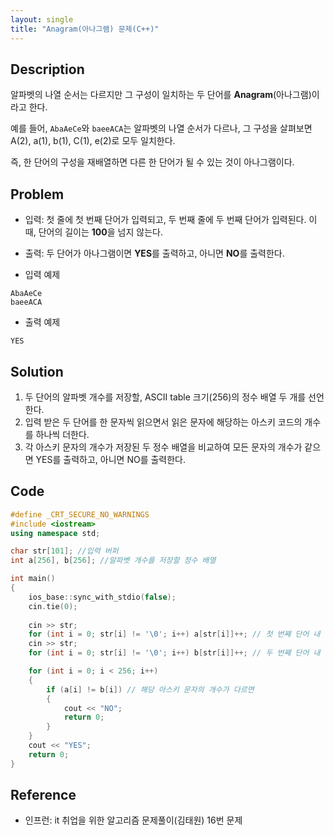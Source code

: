 ```yaml
---
layout: single
title: "Anagram(아나그램) 문제(C++)"
---
```


## Description
알파벳의 나열 순서는 다르지만 그 구성이 일치하는 두 단어를 **Anagram**(아나그램)이라고 한다. 

예를 들어, `AbaAeCe`와 `baeeACA`는 알파벳의 나열 순서가 다르나, 그 구성을 살펴보면 A(2), a(1), b(1), C(1), e(2)로 모두 일치한다. 

즉, 한 단어의 구성을 재배열하면 다른 한 단어가 될 수 있는 것이 아나그램이다.

## Problem
- 입력: 첫 줄에 첫 번째 단어가 입력되고, 두 번째 줄에 두 번째 단어가 입력된다. 이 때, 단어의 길이는 **100**을 넘지 않는다.

- 출력: 두 단어가 아나그램이면 **YES**를 출력하고, 아니면 **NO**를 출력한다.

- 입력 예제
```
AbaAeCe
baeeACA
```
- 출력 예제 
```
YES
```

## Solution
1. 두 단어의 알파벳 개수를 저장할, ASCII table 크기(256)의 정수 배열 두 개를 선언한다.
2. 입력 받은 두 단어를 한 문자씩 읽으면서 읽은 문자에 해당하는 아스키 코드의 개수를 하나씩 더한다.
3. 각 아스키 문자의 개수가 저장된 두 정수 배열을 비교하여 모든 문자의 개수가 같으면 YES를 출력하고, 아니면 NO를 출력한다.

## Code

```cpp
#define _CRT_SECURE_NO_WARNINGS
#include <iostream>
using namespace std;

char str[101]; //입력 버퍼
int a[256], b[256]; //알파벳 개수를 저장할 정수 배열

int main()
{
	ios_base::sync_with_stdio(false);
	cin.tie(0);
	
	cin >> str;
	for (int i = 0; str[i] != '\0'; i++) a[str[i]]++; // 첫 번째 단어 내 알파벳 개수 세기
	cin >> str;
	for (int i = 0; str[i] != '\0'; i++) b[str[i]]++; // 두 번째 단어 내 알파벳 개수 세기

	for (int i = 0; i < 256; i++)
	{
		if (a[i] != b[i]) // 해당 아스키 문자의 개수가 다르면
		{
			cout << "NO";
			return 0;
		}
	}
	cout << "YES";
	return 0;
}
```

## Reference
- 인프런: it 취업을 위한 알고리즘 문제풀이(김태원) 16번 문제
